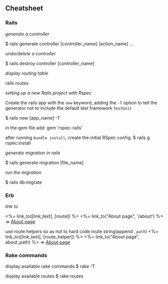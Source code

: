 ## Cheatsheet

### Rails

*generate a controller*

$ rails generate controller [controller_name] [action_name] ...

*undo/delete a controller*

$ rails destroy controller [controller_name]

*display routing table*

rails routes

*setting up a new Rails project with Rspec*

Create the rails app with the `new` keyword, adding the `-T` option to tell the generator not to include the default test framework `TestUnit`

$ rails new [app_name] -T

in the gem file add:
gem 'rspec-rails'

after running `bundle install`, create the initial RSpec config:
$ rails g rspec:install

*generate migration in rails*

$ rails generate migration [file_name]

*run the migration*

$ rails db:migrate


### Erb

*link to*

<%= link_to([link_text], [route]) %>
<%= link_to("About page", '/about') %>  => <a href="/about">About page</a>

use route helpers so as not to hard code route string(append `_path`)
<%= link_to([link_text], [route_helper]) %>
<%= link_to("About page", about_path) %>  => <a href="/about">About page</a>


### Rake commands

display available rake commands
$ rake -T

display available routes
$ rake routes
